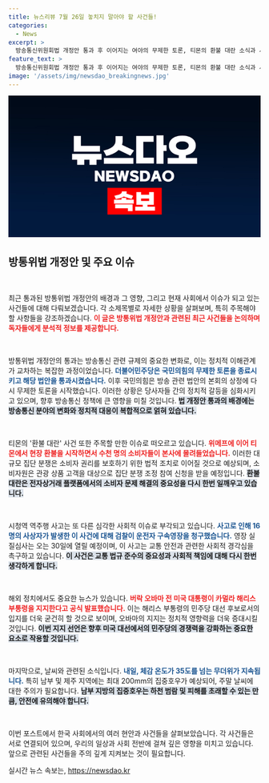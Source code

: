 ```yaml
---
title: 뉴스리뷰 7월 26일 놓치지 말아야 할 사건들!
categories:
  - News
excerpt: >
  방송통신위원회법 개정안 통과 후 이어지는 여야의 무제한 토론, 티몬의 환불 대란 소식과 시청역 역주행 사고 운전자 구속 여부가 쟁점이 되는 가운데, 오바마의 해리스 지지 선언이 민주당에 큰 영향을 미칠 예정이다. 내일은 무더위 속 소나기와 집중호우가 예고되어 관심이 쏠리고 있다!
feature_text: >
  방송통신위원회법 개정안 통과 후 이어지는 여야의 무제한 토론, 티몬의 환불 대란 소식과 시청역 역주행 사고 운전자 구속 여부가 쟁점이 되는 가운데, 오바마의 해리스 지지 선언이 민주당에 큰 영향을 미칠 예정이다. 내일은 무더위 속 소나기와 집중호우가 예고되어 관심이 쏠리고 있다!
image: '/assets/img/newsdao_breakingnews.jpg'
---
```


<p><img src="/assets/img/newsdao_breakingnews.jpg" alt="ontimetimes 속보" /></p>

<h2 data-ke-size="size26">방통위법 개정안 및 주요 이슈</h2>

<p data-ke-size="size16">&nbsp;</p>

<p>최근 통과된 방통위법 개정안의 배경과 그 영향, 그리고 현재 사회에서 이슈가 되고 있는 사건들에 대해 다뤄보겠습니다. 각 소제목별로 자세한 상황을 살펴보며, 특히 주목해야 할 사항들을 강조하겠습니다. <b><span style="color: #ee2323;">이 글은 방통위법 개정안과 관련된 최근 사건들을 논의하며 독자들에게 분석적 정보를 제공합니다.</span></b></p>

<p data-ke-size="size16">&nbsp;</p>

<p>방통위법 개정안의 통과는 방송통신 관련 규제의 중요한 변화로, 이는 정치적 이해관계가 교차하는 복잡한 과정이었습니다. <b><span style="color: #1a5490;">더불어민주당은 국민의힘의 무제한 토론을 종료시키고 해당 법안을 통과시켰습니다.</span></b> 이후 국민의힘은 방송 관련 법안의 본회의 상정에 다시 무제한 토론을 시작했습니다. 이러한 상황은 당사자들 간의 정치적 갈등을 심화시키고 있으며, 향후 방송통신 정책에 큰 영향을 미칠 것입니다. <b><span style="background-color: #21538527;">법 개정안 통과의 배경에는 방송통신 분야의 변화와 정치적 대응이 복합적으로 얽혀 있습니다.</span></b></p>

<p data-ke-size="size16">&nbsp;</p>

<p>티몬의 '환불 대란' 사건 또한 주목할 만한 이슈로 떠오르고 있습니다. <b><span style="color: #ee2323;">위메프에 이어 티몬에서 현장 환불을 시작하면서 수천 명의 소비자들이 본사에 몰려들었습니다.</span></b> 이러한 대규모 집단 분쟁은 소비자 권리를 보호하기 위한 법적 조치로 이어질 것으로 예상되며, 소비자원은 관광 상품 고객을 대상으로 집단 분쟁 조정 참여 신청을 받을 예정입니다. <b><span style="background-color: #21538527;">환불 대란은 전자상거래 플랫폼에서의 소비자 문제 해결의 중요성을 다시 한번 일깨우고 있습니다.</span></b></p>

<p data-ke-size="size16">&nbsp;</p>

<p>시청역 역주행 사고는 또 다른 심각한 사회적 이슈로 부각되고 있습니다. <b><span style="color: #1a5490;">사고로 인해 16명의 사상자가 발생한 이 사건에 대해 검찰이 운전자 구속영장을 청구했습니다.</span></b> 영장 실질심사는 오는 30일에 열릴 예정이며, 이 사고는 교통 안전과 관련한 사회적 경각심을 촉구하고 있습니다. <b><span style="background-color: #21538527;">이 사건은 교통 법규 준수의 중요성과 사회적 책임에 대해 다시 한번 생각하게 합니다.</span></b></p>

<p data-ke-size="size16">&nbsp;</p>

<p>해외 정치에서도 중요한 뉴스가 있습니다. <b><span style="color: #ee2323;">버락 오바마 전 미국 대통령이 카멀라 해리스 부통령을 지지한다고 공식 발표했습니다.</span></b> 이는 해리스 부통령의 민주당 대선 후보로서의 입지를 더욱 굳건히 할 것으로 보이며, 오바마의 지지는 정치적 영향력을 더욱 증대시킬 것입니다. <b><span style="background-color: #21538527;">이번 지지 선언은 향후 미국 대선에서의 민주당의 경쟁력을 강화하는 중요한 요소로 작용할 것입니다.</span></b></p>

<p data-ke-size="size16">&nbsp;</p>

<p>마지막으로, 날씨와 관련된 소식입니다. <b><span style="color: #1a5490;">내일, 체감 온도가 35도를 넘는 무더위가 지속됩니다.</span></b> 특히 남부 및 제주 지역에는 최대 200mm의 집중호우가 예상되어, 주말 날씨에 대한 주의가 필요합니다. <b><span style="background-color: #21538527;">남부 지방의 집중호우는 하천 범람 및 피해를 초래할 수 있는 만큼, 안전에 유의해야 합니다.</span></b></p>

<p data-ke-size="size16">&nbsp;</p>

<p>이번 포스트에서 한국 사회에서의 여러 현안과 사건들을 살펴보았습니다. 각 사건들은 서로 연결되어 있으며, 우리의 일상과 사회 전반에 걸쳐 깊은 영향을 미치고 있습니다. 앞으로 관련된 사건들을 주의 깊게 지켜보는 것이 필요합니다.</p>
실시간 뉴스 속보는, <a href="https://newsdao.kr" rel="dofollow">https://newsdao.kr</a>


